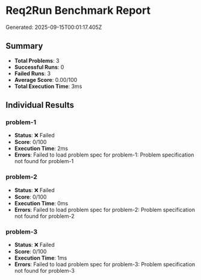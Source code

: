 # Req2Run Benchmark Report

Generated: 2025-09-15T00:01:17.405Z

## Summary
- **Total Problems**: 3
- **Successful Runs**: 0
- **Failed Runs**: 3
- **Average Score**: 0.00/100
- **Total Execution Time**: 3ms

## Individual Results
### problem-1
- **Status**: ❌ Failed
- **Score**: 0/100
- **Execution Time**: 2ms
- **Errors**: Failed to load problem spec for problem-1: Problem specification not found for problem-1

### problem-2
- **Status**: ❌ Failed
- **Score**: 0/100
- **Execution Time**: 0ms
- **Errors**: Failed to load problem spec for problem-2: Problem specification not found for problem-2

### problem-3
- **Status**: ❌ Failed
- **Score**: 0/100
- **Execution Time**: 1ms
- **Errors**: Failed to load problem spec for problem-3: Problem specification not found for problem-3
